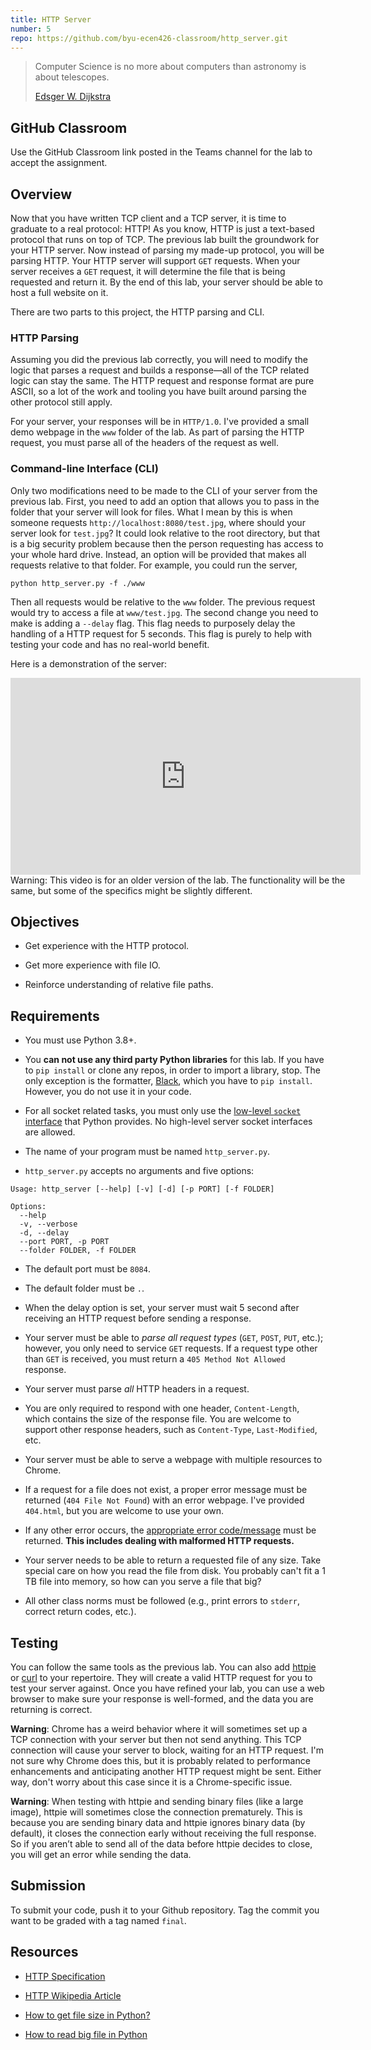 ```yaml
---
title: HTTP Server
number: 5
repo: https://github.com/byu-ecen426-classroom/http_server.git
---
```


> Computer Science is no more about computers than astronomy is about telescopes.
> 
> [Edsger W. Dijkstra](https://en.wikipedia.org/wiki/Edsger_W._Dijkstra)

## GitHub Classroom

Use the GitHub Classroom link posted in the Teams channel for the lab to accept the assignment.


## Overview

Now that you have written TCP client and a TCP server, it is time to graduate to a real protocol: HTTP! As you know, HTTP is just a text-based protocol that runs on top of TCP. The previous lab built the groundwork for your HTTP server. Now instead of parsing my made-up protocol, you will be parsing HTTP. Your HTTP server will support `GET` requests. When your server receives a `GET` request, it will determine the file that is being requested and return it. By the end of this lab, your server should be able to host a full website on it.

There are two parts to this project, the HTTP parsing and CLI.

### HTTP Parsing
Assuming you did the previous lab correctly, you will need to modify the logic that parses a request and builds a response—all of the TCP related logic can stay the same. The HTTP request and response format are pure ASCII, so a lot of the work and tooling you have built around parsing the other protocol still apply.

For your server, your responses will be in `HTTP/1.0`. I've provided a small demo webpage in the `www` folder of the lab. As part of parsing the HTTP request, you must parse all of the headers of the request as well.

### Command-line Interface (CLI)

Only two modifications need to be made to the CLI of your server from the previous lab. First, you need to add an option that allows you to pass in the folder that your server will look for files. What I mean by this is when someone requests `http://localhost:8080/test.jpg`, where should your server look for `test.jpg`? It could look relative to the root directory, but that is a big security problem because then the person requesting has access to your whole hard drive. Instead, an option will be provided that makes all requests relative to that folder. For example, you could run the server,

```
python http_server.py -f ./www
```

Then all requests would be relative to the `www` folder. The previous request would try to access a file at `www/test.jpg`. The second change you need to make is adding a `--delay` flag. This flag needs to purposely delay the handling of a HTTP request for 5 seconds. This flag is purely to help with testing your code and has no real-world benefit. 

Here is a demonstration of the server:

<iframe width="560" height="315" src="https://www.youtube-nocookie.com/embed/kO3OcsUKtgQ" frameborder="0" allow="accelerometer; autoplay; encrypted-media; gyroscope; picture-in-picture" allowfullscreen></iframe>

<div class="alert alert-warning" style="width: 560px" role="alert">
  Warning: This video is for an older version of the lab. The functionality will be the same, but some of the specifics might be slightly different.
</div>


## Objectives

- Get experience with the HTTP protocol.

- Get more experience with file IO.

- Reinforce understanding of relative file paths.


## Requirements

- You must use Python 3.8+.

- You **can not use any third party Python libraries** for this lab. If you have to `pip install` or clone any repos, in order to import a library, stop. The only exception is the formatter, [Black](https://github.com/psf/black), which you have to `pip install`. However, you do not use it in your code. 

- For all socket related tasks, you must only use the [low-level `socket` interface](https://docs.python.org/3/library/socket.html) that Python provides. No high-level server socket interfaces are allowed.

- The name of your program must be named `http_server.py`.

- `http_server.py` accepts no arguments and five options:

```
Usage: http_server [--help] [-v] [-d] [-p PORT] [-f FOLDER]

Options:
  --help
  -v, --verbose
  -d, --delay
  --port PORT, -p PORT
  --folder FOLDER, -f FOLDER
```

- The default port must be `8084`.

- The default folder must be `.`.

- When the delay option is set, your server must wait 5 second after receiving an HTTP request before sending a response.

- Your server must be able to *parse all request types* (`GET`, `POST`, `PUT`, etc.); however, you only need to service `GET` requests. If a request type other than `GET` is received, you must return a `405 Method Not Allowed` response. 

- Your server must parse *all* HTTP headers in a request.

- You are only required to respond with one header, `Content-Length`, which contains the size of the response file. You are welcome to support other response headers, such as `Content-Type`, `Last-Modified`, etc.

- Your server must be able to serve a webpage with multiple resources to Chrome.

- If a request for a file does not exist, a proper error message must be returned (`404 File Not Found`) with an error webpage. I've provided `404.html`, but you are welcome to use your own.

- If any other error occurs, the [appropriate error code/message](https://www.w3.org/Protocols/rfc2616/rfc2616-sec10.html) must be returned. **This includes dealing with malformed HTTP requests.**

- Your server needs to be able to return a requested file of any size. Take special care on how you read the file from disk. You probably can't fit a 1 TB file into memory, so how can you serve a file that big?

- All other class norms must be followed (e.g., print errors to `stderr`, correct return codes, etc.).



## Testing

You can follow the same tools as the previous lab. You can also add [httpie](https://httpie.org) or [curl](https://curl.haxx.se) to your repertoire. They will create a valid HTTP request for you to test your server against. Once you have refined your lab, you can use a web browser to make sure your response is well-formed, and the data you are returning is correct.

**Warning**: Chrome has a weird behavior where it will sometimes set up a TCP connection with your server but then not send anything. This TCP connection will cause your server to block, waiting for an HTTP request. I'm not sure why Chrome does this, but it is probably related to performance enhancements and anticipating another HTTP request might be sent. Either way, don't worry about this case since it is a Chrome-specific issue.

**Warning**: When testing with httpie and sending binary files (like a large image), httpie will sometimes close the connection prematurely. This is because you are sending binary data and httpie ignores binary data (by default), it closes the connection early without receiving the full response. So if you aren’t able to send all of the data before httpie decides to close, you will get an error while sending the data.


## Submission

To submit your code, push it to your Github repository. Tag the commit you want to be graded with a tag named `final`.


## Resources

- [HTTP Specification](https://tools.ietf.org/html/rfc7230)

- [HTTP Wikipedia Article](https://en.wikipedia.org/wiki/Hypertext_Transfer_Protocol#Message_format)

- [How to get file size in Python?](https://www.geeksforgeeks.org/how-to-get-file-size-in-python/)

- [How to read big file in Python](https://www.iditect.com/guide/python/python_howto_read_big_file_in_chunks.html)
